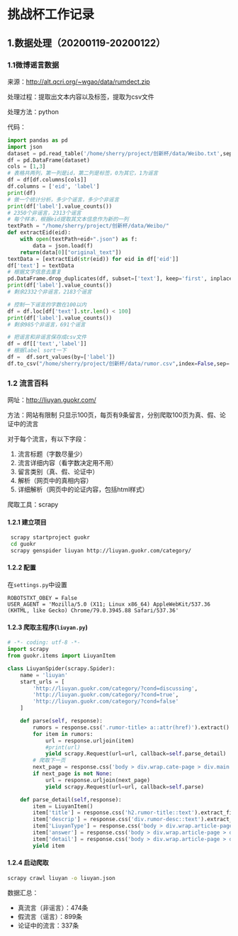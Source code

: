 # 挑战杯工作记录

## 1.数据处理（20200119-20200122）

### 1.1微博谣言数据 

来源：http://alt.qcri.org/~wgao/data/rumdect.zip

处理过程：提取出文本内容以及标签，提取为csv文件

处理方法：python

代码：

```python
import pandas as pd
import json
dataset = pd.read_table('/home/sherry/project/创新杯/data/Weibo.txt',sep='\t+|:')
df = pd.DataFrame(dataset)
cols = [1,3]
# 表格共两列，第一列是id，第二列是标签，0为其它，1为谣言
df = df[df.columns[cols]]
df.columns = ['eid', 'label']
print(df)
# 做一个统计分析，多少个谣言，多少个非谣言
print(df['label'].value_counts())
# 2350个非谣言，2313个谣言
# 每个样本，根据eid提取其文本信息作为新的一列
textPath = "/home/sherry/project/创新杯/data/Weibo/"
def extractEid(eid):
    with open(textPath+eid+".json") as f:
        data = json.load(f)
    return(data[0]["original_text"])
textData = [extractEid(str(eid)) for eid in df['eid']]
df['text'] = textData
# 根据文字信息去重复
pd.DataFrame.drop_duplicates(df, subset=['text'], keep='first', inplace=True)
print(df['label'].value_counts())
# 剩余2332个非谣言，2183个谣言

# 控制一下谣言的字数在100以内
df = df.loc[df['text'].str.len() < 100]
print(df['label'].value_counts())
# 剩余985个非谣言，691个谣言

# 把谣言和非谣言保存成csv文件
df = df[['text','label']]
# 根据label sort一下
df =  df.sort_values(by=['label'])
df.to_csv("/home/sherry/project/创新杯/data/rumor.csv",index=False,sep='\t')
```

### 1.2 流言百科

网址：http://liuyan.guokr.com/

方法：网站有限制 只显示100页，每页有9条留言，分别爬取100页为真、假、论证中的流言

对于每个流言，有以下字段：

1. 流言标题（字数尽量少）
2. 流言详细内容（看字数决定用不用）
3. 留言类别（真、假、论证中）
4. 解析（网页中的真相内容）
5. 详细解析（网页中的论证内容，包括html样式）

爬取工具：scrapy

#### 1.2.1 建立项目

```bash
 scrapy startproject guokr
 cd guokr
 scrapy genspider liuyan http://liuyan.guokr.com/category/
```

#### 1.2.2 配置

在`settings.py`中设置

```
ROBOTSTXT_OBEY = False
USER_AGENT = 'Mozilla/5.0 (X11; Linux x86_64) AppleWebKit/537.36 (KHTML, like Gecko) Chrome/79.0.3945.88 Safari/537.36'
```

#### 1.2.3 爬取主程序(`liuyan.py`)

```python
# -*- coding: utf-8 -*-
import scrapy
from guokr.items import LiuyanItem

class LiuyanSpider(scrapy.Spider):
    name = 'liuyan'
    start_urls = [
        'http://liuyan.guokr.com/category/?cond=discussing',
        'http://liuyan.guokr.com/category/?cond=true',
        'http://liuyan.guokr.com/category/?cond=false'
    ]

    def parse(self, response):
        rumors = response.css('.rumor-title> a::attr(href)').extract()
        for item in rumors:
            url = response.urljoin(item)
            #print(url)
            yield scrapy.Request(url=url, callback=self.parse_detail)
        # 爬取下一页
        next_page = response.css('body > div.wrap.cate-page > div.main > ul.pages > ul > li:last-child > a::attr(href)').extract_first()
        if next_page is not None: 
            url = response.urljoin(next_page)
            yield scrapy.Request(url=url, callback=self.parse)

    def parse_detail(self,response):
        item = LiuyanItem()
        item['title'] = response.css('h2.rumor-title::text').extract_first()
        item['descrip'] = response.css('div.rumor-desc::text').extract_first()
        item['LiuyanType'] = response.css('body > div.wrap.article-page > div.main > div.rumor-sum > strong::text').extract_first()
        item['answer'] = response.css('body > div.wrap.article-page > div.main > div.rumor-sum > p.rumor-truth::text').extract_first()
        item['detail'] = response.css('body > div.wrap.article-page > div.main > div.rumor-content').extract_first()
        yield item
```

#### 1.2.4 启动爬取

```bash
scrapy crawl liuyan -o liuyan.json
```

数据汇总：

* 真流言（非谣言）：474条
* 假流言（谣言）：899条
* 论证中的流言：337条
